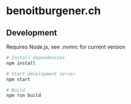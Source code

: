 # benoitburgener.ch

## Development

Requires Node.js, see .nvmrc for current version

```sh
# Install dependencies
npm install

# Start development server
npm start

# Build
npm run build
```

